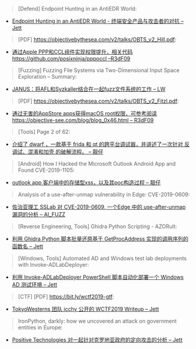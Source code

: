 > [Defend] Endpoint Hunting in an AntiEDR World: 


* [Endpoint Hunting in an AntiEDR World - 终端安全产品与攻击者的对抗 – Jett](https://mgreen27.github.io/projects/AntiEDRWorld/)



> [PDF] https://objectivebythesea.com/v2/talks/OBTS_v2_Hill.pdf: 


* [通过Apple PPP和CCL组件实现权限提升，相关代码 https://github.com/posixninja/pppoccl –R3dF09](https://objectivebythesea.com/v2/talks/OBTS_v2_Hill.pdf)



> [Fuzzing] Fuzzing File Systems via Two-Dimensional Input Space Exploration – Summary: 


* [JANUS：将AFL和Syzkaller结合在一起fuzz文件系统的工作 – LW](https://r3xnation.wordpress.com/2019/07/06/fuzzing-file-systems-via-two-dimensional-input-space-exploration-summary/)



> [PDF] https://objectivebythesea.com/v2/talks/OBTS_v2_Fitzl.pdf: 


* [通过无害的AppStore apps获得macOS root权限，可参考阅读 https://objective-see.com/blog/blog_0x46.html – R3dF09](https://objectivebythesea.com/v2/talks/OBTS_v2_Fitzl.pdf)



> [Tools] Page 2 of 62: 


* [介绍了 dwarf ，一款基于 frida 和 qt 的跨平台调试器，并讲述了一次针对 反调试、混淆和加壳 的破解流程。 – 靓仔](https://drive.google.com/file/d/1HwG6Ks_2dO0ut2plyPx1-svfNVKL1Mhu/view?usp=drivesdk)



> [Android] How I Hacked the Microsoft Outlook Android App and Found CVE-2019-1105: 


* [outlook app 客户端中的存储型xss，以及其poc构造过程 – 靓仔](https://www.f5.com/labs/articles/threat-intelligence/how-i-hacked-the-microsoft-outlook-android-app-and-found-cve-2019-1105?sf214690162=1)



> Analysis of a use-after-unmap vulnerability in Edge: CVE-2019-0609: 


* [佐治亚理工 SSLab 对 CVE-2019-0609, 一个Edge 中的 use-after-unmap 漏洞的分析 – AI_FUZZ](https://gts3.org/2019/cve-2019-0609.html)



> [Reverse Engineering, Tools] Ghidra Python Scripting - AZORult: 


* [利用 Ghidra Python 脚本批量还原基于 GetProcAddress 实现的调用序列的函数名 – Jett](http://rinseandrepeatanalysis.blogspot.com/2019/07/ghidra-python-scripting-azorult.html)



> [Windows, Tools] Automated AD and Windows test lab deployments with Invoke-ADLabDeployer: 


* [利用 Invoke-ADLabDeployer PowerShell 脚本自动化部署一个 Windows AD 测试环境 – Jett](https://outflank.nl/blog/2018/03/30/automated-ad-and-windows-test-lab-deployments-with-invoke-adlabdeployer/)



> [CTF] [PDF] https://bit.ly/wctf2019-gtf: 


* [TokyoWesterns 团队 icchy 公开的 WCTF2019 Writeup – Jett](https://bit.ly/wctf2019-gtf)



> IronPython, darkly: how we uncovered an attack on government entities in Europe: 


* [Positive Technologies 对一起针对克罗地亚政府的定向攻击的分析 – Jett](http://blog.ptsecurity.com/2019/07/ironpython-darkly-how-we-uncovered.html)

